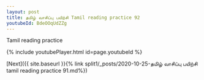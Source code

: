 ```yaml
---
layout: post
title: தமிழ் வாசிப்பு பயிற்சி Tamil reading practice 92
youtubeId: BdeOOqUdZZg
---
```

 
 
Tamil reading practice
 
 
 
 
 


{% include youtubePlayer.html id=page.youtubeId %}
 
[Next]({{ site.baseurl }}{% link  split1/_posts/2020-10-25-தமிழ் வாசிப்பு பயிற்சி tamil reading practice 91.md%})
 

